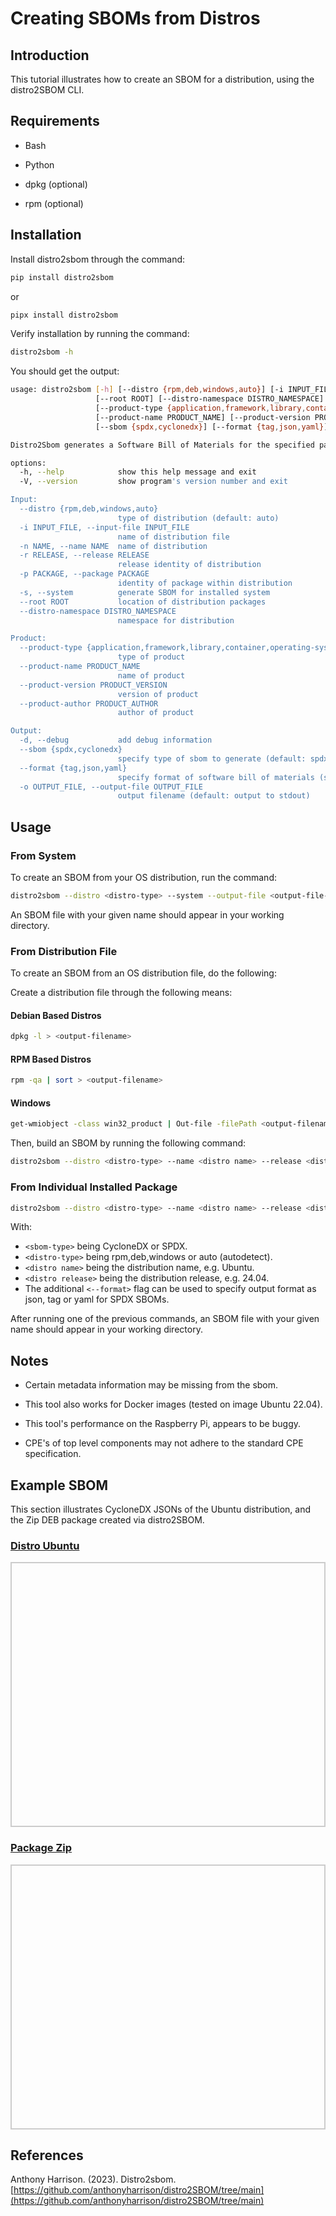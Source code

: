 # Creating SBOMs from Distros

## Introduction

This tutorial illustrates how to create an SBOM for a distribution, using the distro2SBOM CLI.

## Requirements

* Bash

* Python

* dpkg (optional)

* rpm (optional)

## Installation

Install distro2sbom through the command:

```bash
pip install distro2sbom
```

or 

```bash
pipx install distro2sbom
```

Verify installation by running the command:

```bash
distro2sbom -h
```

You should get the output:

```bash
usage: distro2sbom [-h] [--distro {rpm,deb,windows,auto}] [-i INPUT_FILE] [-n NAME] [-r RELEASE] [-p PACKAGE] [-s]
                   [--root ROOT] [--distro-namespace DISTRO_NAMESPACE]
                   [--product-type {application,framework,library,container,operating-system,device,firmware,file}]
                   [--product-name PRODUCT_NAME] [--product-version PRODUCT_VERSION] [--product-author PRODUCT_AUTHOR] [-d]
                   [--sbom {spdx,cyclonedx}] [--format {tag,json,yaml}] [-o OUTPUT_FILE] [-V]

Distro2Sbom generates a Software Bill of Materials for the specified package or distribution.

options:
  -h, --help            show this help message and exit
  -V, --version         show program's version number and exit

Input:
  --distro {rpm,deb,windows,auto}
                        type of distribution (default: auto)
  -i INPUT_FILE, --input-file INPUT_FILE
                        name of distribution file
  -n NAME, --name NAME  name of distribution
  -r RELEASE, --release RELEASE
                        release identity of distribution
  -p PACKAGE, --package PACKAGE
                        identity of package within distribution
  -s, --system          generate SBOM for installed system
  --root ROOT           location of distribution packages
  --distro-namespace DISTRO_NAMESPACE
                        namespace for distribution

Product:
  --product-type {application,framework,library,container,operating-system,device,firmware,file}
                        type of product
  --product-name PRODUCT_NAME
                        name of product
  --product-version PRODUCT_VERSION
                        version of product
  --product-author PRODUCT_AUTHOR
                        author of product

Output:
  -d, --debug           add debug information
  --sbom {spdx,cyclonedx}
                        specify type of sbom to generate (default: spdx)
  --format {tag,json,yaml}
                        specify format of software bill of materials (sbom) (default: tag)
  -o OUTPUT_FILE, --output-file OUTPUT_FILE
                        output filename (default: output to stdout)
```

## Usage

### From System

To create an SBOM from your OS distribution, run the command:

```bash
distro2sbom --distro <distro-type> --system --output-file <output-file-name> --sbom <sbom-type>
```

An SBOM file with your given name should appear in your working directory.

### From Distribution File

To create an SBOM from an OS distribution file, do the following:

Create a distribution file through the following means:

#### Debian Based Distros
```bash
dpkg -l > <output-filename>
```
#### RPM Based Distros
```bash
rpm -qa | sort > <output-filename>
```
#### Windows
```bash
get-wmiobject -class win32_product | Out-file -filePath <output-filename>
```
Then, build an SBOM by running the following command:

```bash
distro2sbom --distro <distro-type> --name <distro name> --release <distro release> --input-file <distribution-file> --sbom <sbom-type> --output-file <output-file-name>
```

### From Individual Installed Package

```bash
distro2sbom --distro <distro-type> --name <distro name> --release <distro release> --package <installed-package> --sbom <sbom-type> --output-file <output-file-name>
```

With:

* ```<sbom-type>``` being CycloneDX or SPDX.
* ```<distro-type>``` being rpm,deb,windows or auto (autodetect).
* ```<distro name>``` being the distribution name, e.g. Ubuntu.
* ```<distro release>``` being the distribution release, e.g. 24.04.
* The additional ```<--format>``` flag can be used to specify output format as json, tag or yaml for SPDX SBOMs.

After running one of the previous commands, an SBOM file with your given name should appear in your working directory.

## Notes

* Certain metadata information may be missing from the sbom.

* This tool also works for Docker images (tested on image Ubuntu 22.04).

* This tool's performance on the Raspberry Pi, appears to be buggy.

* CPE's of top level components may not adhere to the standard CPE specification.

## Example SBOM

This section illustrates CycloneDX JSONs of the Ubuntu distribution, and the Zip DEB package created via distro2SBOM. 

<html lang="en">
<head>
    <meta charset="UTF-8">
    <meta name="viewport" content="width=device-width, initial-scale=1.0">
    <title>Pretty JSON Display</title>
    <style>
        #json-container {
            height: 400px; /* Set a fixed height */
            overflow-y: auto; /* Enable vertical scrolling */
            border: 2px solid #ccc; /* Optional: add a border for visibility */
            padding: 10px;
        }
        #xml-container {
            height: 400px; /* Set a fixed height */
            overflow-y: auto; /* Enable vertical scrolling */
            border: 2px solid #ccc; /* Optional: add a border for visibility */
            padding: 10px;
        }
        pre {
            margin: 0;
            white-space: pre-wrap;
            word-wrap: break-word;
        }
    </style>
</head>
<body>
    <h3>
        <a href="./ubuntu_24.04.cdx.json">Distro Ubuntu</a>
    </h3>
    <div id="json-container">
        <pre id="json-display1"></pre>
    </div>
    <h3>
        <a href="./zip.cdx.json">Package Zip</a>
    </h3>
    <div id="json-container">
        <pre id="json-display2"></pre>
    </div>
    <script>
        function display_json(url, elementid){
        fetch(url)
            .then(response => response.json())
            .then(data => {
                document.getElementById(elementid).textContent = JSON.stringify(data, null, 2);
            })
            .catch(error => console.error('Error fetching JSON:', error));
        }
        function display_xml(url, elementid){
        fetch(url)
            .then(response => response.text())
            .then(data => {
                document.getElementById(elementid).textContent = data;
            })
            .catch(error => console.error('Error fetching JSON:', error));
        }
    display_json('./ubuntu_24.04.cdx.json', 'json-display1');
    display_json('./zip.cdx.json', 'json-display2');
    </script>
</body>
</html>


## References

Anthony Harrison. (2023). Distro2sbom. [https://github.com/anthonyharrison/distro2SBOM/tree/main](https://github.com/anthonyharrison/distro2SBOM/tree/main)




